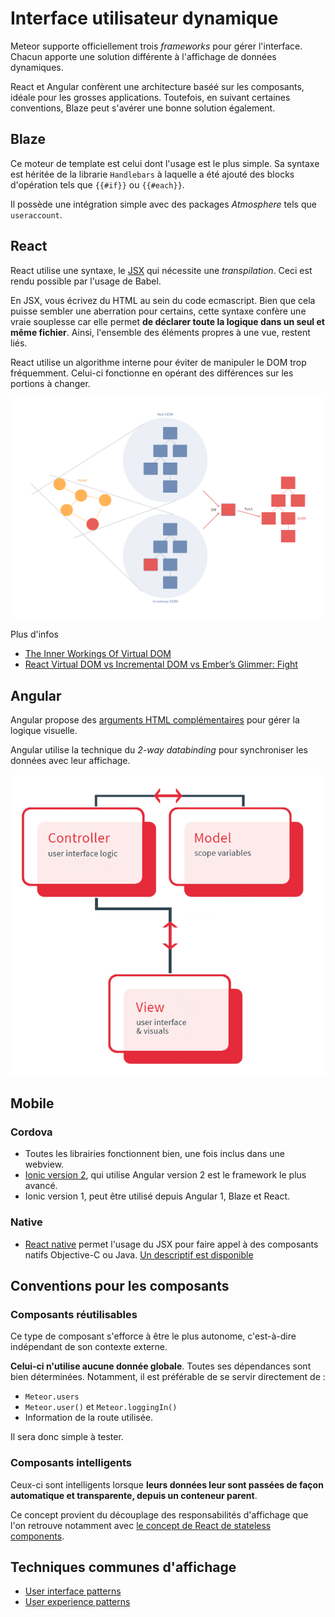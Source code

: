 # Interface utilisateur dynamique

Meteor supporte officiellement trois _frameworks_ pour gérer l'interface. Chacun apporte une solution différente à l'affichage de données dynamiques.

React et Angular confèrent une architecture baséé sur les composants, idéale pour les grosses applications.
Toutefois, en suivant certaines conventions, Blaze peut s'avérer une bonne solution également.

## Blaze

Ce moteur de template est celui dont l'usage est le plus simple. Sa syntaxe est héritée de la librarie `Handlebars` à laquelle a été ajouté  des blocks d'opération tels que `{{#if}}` ou `{{#each}}`.

Il possède une intégration simple avec des packages _Atmosphere_ tels que `useraccount`.

## React

React utilise une syntaxe, le [JSX](https://facebook.github.io/react/docs/jsx-in-depth.html) qui nécessite une _transpilation_. Ceci est rendu possible par l'usage de Babel.

En JSX, vous écrivez du HTML au sein du code ecmascript. Bien que cela puisse sembler une aberration pour certains, cette syntaxe confère une vraie souplesse car elle permet **de déclarer toute la logique dans un seul et même fichier**. Ainsi, l'ensemble des éléments propres à une vue, restent liés.

React utilise un algorithme interne pour éviter de manipuler le DOM trop fréquemment. Celui-ci fonctionne en opérant des différences sur les portions à changer.

![Virtual DOM](../images/reactdom.png)

Plus d'infos

- [The Inner Workings Of Virtual DOM](https://medium.com/@rajaraodv/the-inner-workings-of-virtual-dom-666ee7ad47cf#.nrdrtb1qd)
- [React Virtual DOM vs Incremental DOM vs Ember’s Glimmer: Fight](https://auth0.com/blog/face-off-virtual-dom-vs-incremental-dom-vs-glimmer/)


## Angular

Angular propose des [arguments HTML complémentaires](https://angular.io/docs/js/latest/guide/cheatsheet.html) pour gérer la logique visuelle.

Angular utilise la technique du _2-way databinding_ pour synchroniser les données avec leur affichage.

![2-way databinding](../images/angular_2way.png)

## Mobile

### Cordova

- Toutes les librairies fonctionnent bien, une fois inclus dans une webview.
- [Ionic version 2](http://ionicframework.com/docs/), qui utilise Angular version 2 est le framework le plus avancé.
- Ionic version 1, peut être utilisé depuis Angular 1, Blaze et React.

### Native

- [ React native](https://facebook.github.io/react-native/) permet l'usage du JSX pour faire appel à des composants natifs Objective-C ou Java. [Un descriptif est disponible](https://github.com/spencercarli/react-native-meteor-index)


## Conventions pour les composants

### Composants réutilisables

Ce type de composant s'efforce à être le plus autonome, c'est-à-dire indépendant de son contexte externe.

**Celui-ci n'utilise aucune donnée globale**. Toutes ses dépendances sont bien déterminées.
Notamment, il est préférable de se servir directement de :

- `Meteor.users`
- `Meteor.user()` et `Meteor.loggingIn()`
- Information de la route utilisée.

Il sera donc simple à tester.

### Composants intelligents

Ceux-ci sont intelligents lorsque **leurs données leur sont passées de façon automatique et transparente, depuis un conteneur parent**.

Ce concept provient du découplage des responsabilités d'affichage que l'on retrouve notamment avec [le concept de React de stateless components](https://medium.com/@joshblack/stateless-components-in-react-0-14-f9798f8b992d).


## Techniques communes d'affichage

- [User interface patterns](https://guide.meteor.com/ui-ux.html#ui-patterns)
- [User experience patterns](https://guide.meteor.com/ui-ux.html#ux-patterns)
